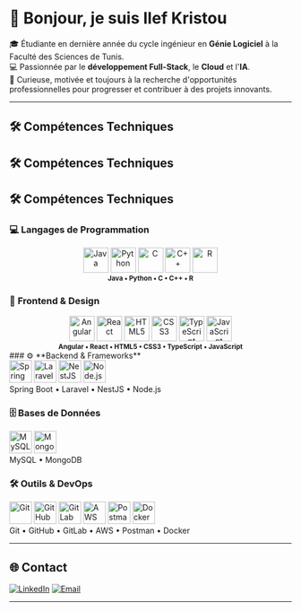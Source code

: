 # 👋 Bonjour, je suis Ilef Kristou  

🎓 Étudiante en dernière année du cycle ingénieur en **Génie Logiciel** à la Faculté des Sciences de Tunis.  
💻 Passionnée par le **développement Full-Stack**, le **Cloud** et l'**IA**.  
🚀 Curieuse, motivée et toujours à la recherche d'opportunités professionnelles pour progresser et contribuer à des projets innovants.  

---

## 🛠️ Compétences Techniques
## 🛠️ Compétences Techniques

## 🛠️ Compétences Techniques

### 💻 **Langages de Programmation**
<div align="center">
  <img src="https://skillicons.dev/icons?i=java" title="Java" height="45"/>
  <img src="https://skillicons.dev/icons?i=python" title="Python" height="45"/>
  <img src="https://skillicons.dev/icons?i=c" title="C" height="45"/>
  <img src="https://skillicons.dev/icons?i=cpp" title="C++" height="45"/>
  <img src="https://skillicons.dev/icons?i=r" title="R" height="45"/>
  <br>
  <small><strong>Java • Python • C • C++ • R</strong></small>
</div>

### 🎨 **Frontend & Design**
<div align="center">
  <img src="https://skillicons.dev/icons?i=angular" title="Angular" height="45"/>
  <img src="https://skillicons.dev/icons?i=react" title="React" height="45"/>
  <img src="https://skillicons.dev/icons?i=html" title="HTML5" height="45"/>
  <img src="https://skillicons.dev/icons?i=css" title="CSS3" height="45"/>
  <img src="https://skillicons.dev/icons?i=ts" title="TypeScript" height="45"/>
  <img src="https://skillicons.dev/icons?i=js" title="JavaScript" height="45"/>
  <br>
  <small><strong>Angular • React • HTML5 • CSS3 • TypeScript • JavaScript</strong></small>
</div>
### ⚙️ **Backend & Frameworks**
<div>
  <img src="https://skillicons.dev/icons?i=spring" title="Spring Boot" height="40"/>
  <img src="https://skillicons.dev/icons?i=laravel" title="Laravel" height="40"/>
  <img src="https://skillicons.dev/icons?i=nestjs" title="NestJS" height="40"/>
  <img src="https://skillicons.dev/icons?i=nodejs" title="Node.js" height="40"/>
</div>
<div>
  <span>Spring Boot</span> • <span>Laravel</span> • <span>NestJS</span> • <span>Node.js</span>
</div>

### 🗄️ **Bases de Données**
<div>
  <img src="https://skillicons.dev/icons?i=mysql" title="MySQL" height="40"/>
  <img src="https://skillicons.dev/icons?i=mongodb" title="MongoDB" height="40"/>
</div>
<div>
  <span>MySQL</span> • <span>MongoDB</span>
</div>

### 🛠️ **Outils & DevOps**
<div>
  <img src="https://skillicons.dev/icons?i=git" title="Git" height="40"/>
  <img src="https://skillicons.dev/icons?i=github" title="GitHub" height="40"/>
  <img src="https://skillicons.dev/icons?i=gitlab" title="GitLab" height="40"/>
  <img src="https://skillicons.dev/icons?i=aws" title="AWS" height="40"/>
  <img src="https://skillicons.dev/icons?i=postman" title="Postman" height="40"/>
  <img src="https://skillicons.dev/icons?i=docker" title="Docker" height="40"/>
</div>
<div>
  <span>Git</span> • <span>GitHub</span> • <span>GitLab</span> • <span>AWS</span> • <span>Postman</span> • <span>Docker</span>
</div>

---

## 🌐 Contact

[![LinkedIn](https://img.shields.io/badge/LinkedIn-0077B5?style=for-the-badge&logo=linkedin&logoColor=white)](https://www.linkedin.com/in/ilef-kristou-99374a302/)
[![Email](https://img.shields.io/badge/Email-D14836?style=for-the-badge&logo=gmail&logoColor=white)](mailto:ilef.kristou@etudiant-fst.utm.tn)

---

